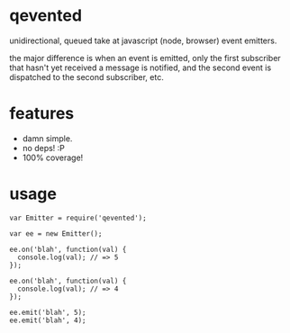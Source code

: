 # qevented

unidirectional, queued take at javascript (node, browser) event emitters.

the major difference is when an event is emitted, only the first subscriber that hasn't yet
received a message is notified, and the second event is dispatched to the second subscriber, etc.

# features
- damn simple.
- no deps! :P
- 100% coverage!

# usage

```
var Emitter = require('qevented');

var ee = new Emitter();

ee.on('blah', function(val) {
  console.log(val); // => 5
});

ee.on('blah', function(val) {
  console.log(val); // => 4
});

ee.emit('blah', 5);
ee.emit('blah', 4);
```
